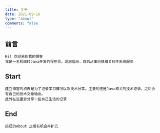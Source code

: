 ```yaml
---
title: 关于
date: 2021-09-16
type: "about"
comments: false
---
```

## 前言
    Hi! 欢迎来到我的博客
    我是一名机械转Java开发的程序员，现居福州，目前从事地铁相关软件系统服务
    
## Start
    建立博客的初衷是为了记录学习情况以及技术分享，主要的还是Java相关的技术记录。之后会有自己的技术文章输出。
    此外在这里会分享一些自己生活的记录

## End
    简短的About 之后有机会再扩充
